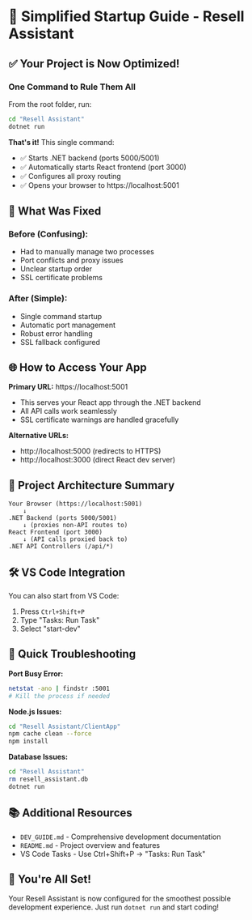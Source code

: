 # 🚀 Simplified Startup Guide - Resell Assistant

## ✅ Your Project is Now Optimized!

### One Command to Rule Them All

From the root folder, run:
```bash
cd "Resell Assistant"
dotnet run
```

**That's it!** This single command:
- ✅ Starts .NET backend (ports 5000/5001)
- ✅ Automatically starts React frontend (port 3000)  
- ✅ Configures all proxy routing
- ✅ Opens your browser to https://localhost:5001

## 🔧 What Was Fixed

### Before (Confusing):
- Had to manually manage two processes
- Port conflicts and proxy issues
- Unclear startup order
- SSL certificate problems

### After (Simple):
- Single command startup
- Automatic port management
- Robust error handling
- SSL fallback configured

## 🌐 How to Access Your App

**Primary URL:** https://localhost:5001
- This serves your React app through the .NET backend
- All API calls work seamlessly
- SSL certificate warnings are handled gracefully

**Alternative URLs:**
- http://localhost:5000 (redirects to HTTPS)
- http://localhost:3000 (direct React dev server)

## 📁 Project Architecture Summary

```
Your Browser (https://localhost:5001)
    ↓
.NET Backend (ports 5000/5001)
    ↓ (proxies non-API routes to)
React Frontend (port 3000)
    ↓ (API calls proxied back to)
.NET API Controllers (/api/*)
```

## 🛠️ VS Code Integration

You can also start from VS Code:
1. Press `Ctrl+Shift+P`
2. Type "Tasks: Run Task"
3. Select "start-dev"

## 🐛 Quick Troubleshooting

**Port Busy Error:**
```bash
netstat -ano | findstr :5001
# Kill the process if needed
```

**Node.js Issues:**
```bash
cd "Resell Assistant/ClientApp"
npm cache clean --force
npm install
```

**Database Issues:**
```bash
cd "Resell Assistant"
rm resell_assistant.db
dotnet run
```

## 📚 Additional Resources

- `DEV_GUIDE.md` - Comprehensive development documentation
- `README.md` - Project overview and features
- VS Code Tasks - Use Ctrl+Shift+P → "Tasks: Run Task"

## 🎉 You're All Set!

Your Resell Assistant is now configured for the smoothest possible development experience. Just run `dotnet run` and start coding!
